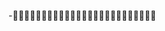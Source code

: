 -                                                                                                                                                              